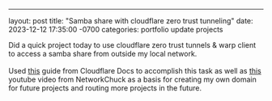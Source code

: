 ---
layout: post
title:  "Samba share with cloudflare zero trust tunneling"
date:   2023-12-12 17:35:00 -0700
categories: portfolio update projects

<p>Did a quick project today to use cloudflare zero trust tunnels & warp client to access a samba share from outside my local network. <br> <br>
Used <a href="https://developers.cloudflare.com/cloudflare-one/connections/connect-networks/use-cases/smb/">this</a> guide from Cloudflare Docs to accomplish this task as well as <a href="https://www.youtube.com/watch?v=ey4u7OUAF3c">this</a> youtube video from NetworkChuck as a basis for creating my own domain for future projects and routing more projects in the future. 